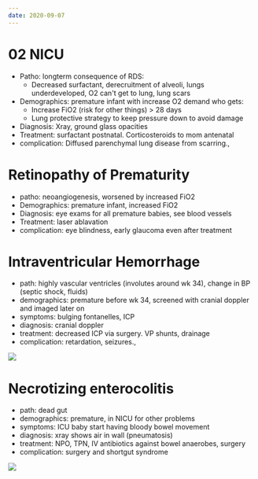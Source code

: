 ```yaml
---
date: 2020-09-07
---
```


# 02 NICU

<!-- bronchopulmonary dysplasia path, demographics, diagnosis, treatment, complication -->

- Patho: longterm consequence of RDS:
	- Decreased surfactant, derecruitment of alveoli, lungs underdeveloped, O2 can't get to lung, lung scars
- Demographics: premature infant with increase O2 demand who gets:
	- Increase FiO2 (risk for other things) > 28 days
	- Lung protective strategy to keep pressure down to avoid damage
- Diagnosis: Xray, ground glass opacities
- Treatment: surfactant postnatal. Corticosteroids to mom antenatal
- complication: Diffused parenchymal lung disease from scarring.,

# Retinopathy of Prematurity

<!-- retinopathy of prematurity path, demo, diagnosis, treatment, complication.. -->

- patho: neoangiogenesis, worsened by increased FiO2
- Demographics: premature infant, increased FiO2
- Diagnosis: eye exams for all premature babies, see blood vessels
- Treatment: laser ablavation
- complication: eye blindness, early glaucoma even after treatment

# Intraventricular Hemorrhage

<!-- IVH path, demographcis, symptoms, diagnosis, treatment, complications -->

- path: highly vascular ventricles (involutes around wk 34), change in BP (septic shock, fluids)
- demographics: premature before wk 34, screened with cranial doppler and imaged later on
- symptoms: bulging fontanelles, ICP
- diagnosis: cranial doppler
- treatment: decreased ICP via surgery. VP shunts, drainage
- complication: retardation, seizures.,

![](https://i.imgur.com/LGHwFKX.png)

# Necrotizing enterocolitis

<!-- necrotizing enterocolitis path, demo, symptoms, diagnosis, treatment, complications.. -->

- path: dead gut
- demographics: premature, in NICU for other problems
- symptoms: ICU baby start having bloody bowel movement
- diagnosis: xray shows air in wall (pneumatosis)
- treatment: NPO, TPN, IV antibiotics against bowel anaerobes, surgery
- complication: surgery and shortgut syndrome

![](https://i.imgur.com/DuWVTjs.png)
